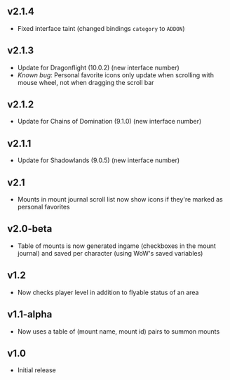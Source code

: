 ## v2.1.4
- Fixed interface taint (changed bindings `category` to `ADDON`)

## v2.1.3
- Update for Dragonflight (10.0.2) (new interface number)
- *Known bug*: Personal favorite icons only update when scrolling with mouse wheel, not when dragging the scroll bar

## v2.1.2
- Update for Chains of Domination (9.1.0) (new interface number)

## v2.1.1
- Update for Shadowlands (9.0.5) (new interface number)

## v2.1
- Mounts in mount journal scroll list now show icons if they're marked as personal favorites

## v2.0-beta
- Table of mounts is now generated ingame (checkboxes in the mount journal) and saved per character (using WoW's saved variables)

## v1.2
- Now checks player level in addition to flyable status of an area

## v1.1-alpha
- Now uses a table of (mount name, mount id) pairs to summon mounts

## v1.0
- Initial release